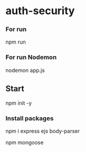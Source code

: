 # auth-security


### For run
npm run

### For run Nodemon
nodemon app.js

## Start

npm init -y 

### Install packages

npm i express ejs body-parser

npm mongoose